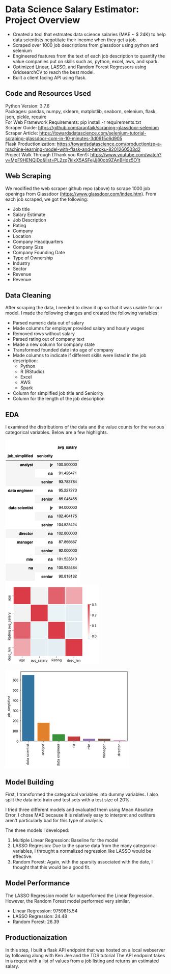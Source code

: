 # Data Science Salary Estimator: Project Overview 


* Created a tool that estmates data science salaries (MAE ~ $ 24K) to help data scientists negotitate their income when they get a job.
* Scraped over 1000 job descriptions from glassdoor using python and selenium
* Engineered features from the text of each job description to quantify the value companies put on skills such as, python, excel, aws, and spark.
* Optimized Linear, LASSO, and Random Forest Regressors using GridsearchCV to reach the best model.
* Built a client facing API using flask.

## Code and Resources Used
Python Version: 3.7.6    
Packages: pandas, numpy, sklearn, matplotlib, seaborn, selenium, flask, json, pickle, require  
For Web Framework Requirements: pip install -r requirements.txt  
Scraper Guide: https://github.com/arapfaik/scraping-glassdoor-selenium  
Scraper Article: https://towardsdatascience.com/selenium-tutorial-scraping-glassdoor-com-in-10-minutes-3d0915c6d905  
Flask Productionization: https://towardsdatascience.com/productionize-a-machine-learning-model-with-flask-and-heroku-8201260503d2  
Project Walk Through (Thank you Ken!): https://www.youtube.com/watch?v=MpF9HENQjDo&list=PL2zq7klxX5ASFejJj80ob9ZAnBHdz5O1t


## Web Scraping
We modified the web scraper github repo (above) to scrape 1000 job openings from Glassdoor (https://www.glassdoor.com/index.htm).  From each job scraped, we got the following:
* Job title
* Salary Estimate
* Job Description
* Rating 
* Company
* Location
* Company Headquarters
* Company Size
* Company Founding Date
* Type of Ownership
* Industry
* Sector 
* Revenue 
* Revenue 

## Data Cleaning 
After scraping the data, I needed to clean it up so that it was usable for our model.  I made the following changes and created the following variables: 
* Parsed numeric data out of salary
* Made columns for employer provided salary and hourly wages
* Removed rows without salary 
* Parsed rating out of company text 
* Made a new column for company state
* Transformed founded date into age of company
* Made columns to indicate if different skills were listed in the job description: 
  * Python
  * R (RStudio)
  * Excel 
  * AWS
  * Spark
* Column for simplified job title and Seniority
* Column for the length of the job description 

## EDA

I examined the distributions of the data and the value counts for the various categorical variables.  Below are a few highlights.

![alt text](https://github.com/yiannimercer/ds_salary_estimator_proj/blob/main/ds_salalry_breakdown_job_simp.png) ![alt text](https://github.com/yiannimercer/ds_salary_estimator_proj/blob/main/ds_salary_corr_heatmap.png)

![alt text](https://github.com/yiannimercer/ds_salary_estimator_proj/blob/main/job_simp.png)

## Model Building

First, I transformed the categorical variables into dummy variables.  I also split the data into train and test sets with a test size of 20%.

I tried three different models and evaluated them using Mean Absolute Error.  I chose MAE because it is relatively easy to interpret and outliters aren't particularly bad for this type of analysis.  

The three models I developed: 
1) Multiple Linear Regression: Baseline for the model
2) LASSO Regresion: Due to the sparse data from the many categorical variables, I throught a normalized regression like LASSO would be effective. 
3) Random Forest: Again, with the sparsity associated with the date, I thought that this would be a good fit. 

## Model Performance

The LASSO Regression model far outperformed the Linear Regression.  However, the Random Forest model performed very similar. 
* Linear Regression: 9759815.54
* LASSO Regression: 24.48
* Random Forest: 26.39

## Productionaization

In this step, I built a flask API endpoint that was hosted on a local webserver by following along with Ken Jee and the TDS tutorial The API endpoint takes in a reqest with a list of values from a job listing and returns an estimated salary. 
